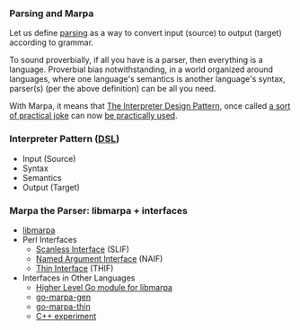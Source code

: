 ﻿### Parsing and Marpa

Let us define [parsing](http://en.wikipedia.org/wiki/Parsing) as a way to convert input (source) to output (target) according to grammar.

To sound proverbially, if all you have is a parser, then everything is a language. Proverbial bias notwithstanding, in a world organized around languages, where one language's semantics is another language's syntax, parser(s) (per the above definition) can be all you need.

With Marpa, it means that [The Interpreter Design Pattern](http://en.wikipedia.org/wiki/Interpreter_pattern), once called [a sort of practical joke](https://sites.google.com/site/steveyegge2/ten-great-books) can now [be practically used](http://jeffreykegler.github.io/Ocean-of-Awareness-blog/individual/2013/03/interpreter.html).

### Interpreter Pattern ([DSL](http://martinfowler.com/dslCatalog/))

+ Input (Source)
+ Syntax
+ Semantics
+ Output (Target)

### Marpa the Parser: libmarpa + interfaces

+ [libmarpa]
+ Perl Interfaces
    - [Scanless Interface](https://metacpan.org/pod/release/JKEGL/Marpa-R2-2.078000/pod/Scanless/DSL.pod) (SLIF)
    - [Named Argument Interface](https://metacpan.org/pod/release/JKEGL/Marpa-R2-2.078000/pod/NAIF.pod) (NAIF)
    - [Thin Interface](https://metacpan.org/pod/release/JKEGL/Marpa-R2-2.078000/pod/Advanced/Thin.pod) (THIF)
+ Interfaces in Other Languages
    - [Higher Level Go module for libmarpa](https://github.com/pstuifzand/go-marpa/)
    - [go-marpa-gen](https://github.com/pstuifzand/go-marpa-gen)
    - [go-marpa-thin](https://github.com/pstuifzand/go-marpa-thin)
    - [C++ experiment](https://github.com/pstuifzand/marpa-cpp-rules)

[libmarpa]: http://jeffreykegler.github.io/Marpa-web-site/libmarpa.html
